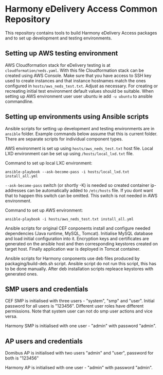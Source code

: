 # Harmony eDelivery Access Common Repository

This repository contains tools to build Harmony eDelivery Access packages and to set up development and
testing environments.

## Setting up AWS testing environment

AWS Cloudformation stack for eDelivery testing is at `cloudformation/neds.yaml`. With this file Cloudformation stack
can be created using AWS Console. Make sure that you have access to SSH key used to create instances and that instance
hostnames match the ones configured in `hosts/aws_neds_test.txt`. Adjust as necessary. For creating or recreating
initial test environment default values should be suitable. When setting up AWS environment user user ubuntu ie add `-u ubuntu`
to ansible commandline.

## Setting up environments using Ansible scripts

Ansible scripts for setting up development and testing environments are in `ansible` folder. Example commands below
assume that this is current folder. There are separate scripts for individual component types.

AWS environment is set up using `hosts/aws_neds_test.txt` host file. Local LXD environment can be set up using
`/hosts/local_lxd.txt` file.

Command to set up local LXC environment:

    ansible-playbook --ask-become-pass -i hosts/local_lxd.txt install_all.yml

`--ask-become-pass` switch (or shortly -K) is needed so created container ip-addresses can be
automatically added to `/etc/hosts` file. If you dont want that to happen this switch can be omitted. This switch is not
needed in AWS environment.

Command to set up AWS environment:

    ansible-playbook -i hosts/aws_neds_test.txt install_all.yml

Ansible scripts for original CEF conponents install and configure needed dependencies (Java runtime, MySQL, Tomcat).
Initialise MySQL database and load initial configuration into it. Encryption keys and certificates are generated on the
ansible host and then corresponding keystores created on target host.
Finally application war is deployed in Tomcat container. 

Ansible scripts for Harmony conponents use deb files produced by packaging/build-deb.sh script. Ansible script do not
run this script, this has to be done manually. After deb installation scripts repleace keystores with generated ones.

## SMP users and credentials

CEF SMP is initialised with three users - "system", "smp" and "user". Initial password for all users is "123456". Different
user roles have different permissions. Note that system user can not do smp user actions and vice versa.

Harmony SMP is initialised with one user - "admin" with password "admin".

## AP users and credentials

Domibus AP is initialised with two users "admin" and "user", password for both is "123456"

Harmony AP is initialised with one user - "admin" with password "admin".
